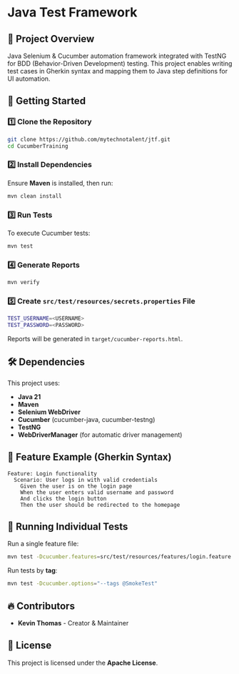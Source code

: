 # Java Test Framework

## 📌 Project Overview
Java Selenium & Cucumber automation framework integrated with TestNG for BDD (Behavior-Driven Development) testing. This project enables writing test cases in Gherkin syntax and mapping them to Java step definitions for UI automation.

## 🚀 Getting Started

### 1️⃣ Clone the Repository
```bash
git clone https://github.com/mytechnotalent/jtf.git
cd CucumberTraining
```
### 2️⃣ Install Dependencies
Ensure **Maven** is installed, then run:
```bash
mvn clean install
```
### 3️⃣ Run Tests
To execute Cucumber tests:
```bash
mvn test
```
### 4️⃣ Generate Reports
```bash
mvn verify
```
### 5️⃣ Create `src/test/resources/secrets.properties` File
```bash
TEST_USERNAME=<USERNAME>
TEST_PASSWORD=<PASSWORD>
```

Reports will be generated in `target/cucumber-reports.html`.

## 🛠 Dependencies
This project uses:
- **Java 21**
- **Maven**
- **Selenium WebDriver**
- **Cucumber** (cucumber-java, cucumber-testng)
- **TestNG**
- **WebDriverManager** (for automatic driver management)

## 📌 Feature Example (Gherkin Syntax)
```cucumber
Feature: Login functionality
  Scenario: User logs in with valid credentials
    Given the user is on the login page
    When the user enters valid username and password
    And clicks the login button
    Then the user should be redirected to the homepage
```
## 📝 Running Individual Tests
Run a single feature file:
```bash
mvn test -Dcucumber.features=src/test/resources/features/login.feature
```
Run tests by **tag**:
```bash
mvn test -Dcucumber.options="--tags @SmokeTest"
```
## 🔥 Contributors
- **Kevin Thomas** - Creator & Maintainer

## 📜 License
This project is licensed under the **Apache License**.
